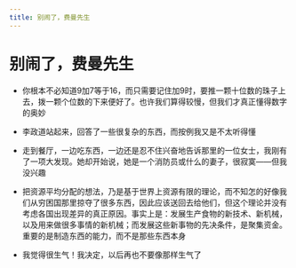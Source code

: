 ```yaml
---
title: 别闹了，费曼先生
---
```


# 别闹了，费曼先生

- 你根本不必知道9加7等于16，而只需要记住加9时，要推一颗十位数的珠子上去，拨一颗个位数的下来便好了。也许我们算得较慢，但我们才真正懂得数字的奥妙

- 李政道站起来，回答了一些很复杂的东西，而按例我又是不太听得懂

- 走到餐厅，一边吃东西，一边还是忍不住兴奋地告诉那里的一位女士，我刚有了一项大发现。她却开始说，她是一个消防员或什么的妻子，很寂寞——但我没兴趣

- 把资源平均分配的想法，乃是基于世界上资源有限的理论，而不知怎的好像我们从穷困国那里掠夺了很多东西，因此应该送回去给他们，但这个理论并没有考虑各国出现差异的真正原因。事实上是：发展生产食物的新技术、新机械，以及用来做很多事情的新机械；而发展这些新事物的先决条件，是聚集资金。重要的是制造东西的能力，而不是那些东西本身

- 我觉得很生气！我决定，以后再也不要像那样生气了
                      